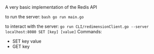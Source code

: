 A very basic implementation of the Redis API

to run the server: 
```bash go run main.go```


to interact with the server: 
```go run CLI/redimensionClient.go --server localhost:8080 SET [key] [value]```
Commands: 

* SET key value 
* GET key



